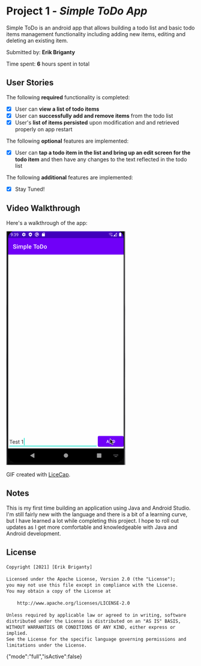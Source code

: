 # Project 1 - *Simple ToDo App*

Simple ToDo is an android app that allows building a todo list and basic todo items management functionality including adding new items, editing and deleting an existing item.

Submitted by: **Erik Briganty**

Time spent: **6** hours spent in total

## User Stories

The following **required** functionality is completed:

* [x] User can **view a list of todo items**
* [x] User can **successfully add and remove items** from the todo list
* [x] User's **list of items persisted** upon modification and and retrieved properly on app restart

The following **optional** features are implemented:

* [x] User can **tap a todo item in the list and bring up an edit screen for the todo item** and then have any changes to the text reflected in the todo list

The following **additional** features are implemented:

* [x] Stay Tuned!

## Video Walkthrough

Here's a walkthrough of the app:

<img src='walkthrough.gif' title='Video Walkthrough' width='' alt='Video Walkthrough' />

GIF created with [LiceCap](http://www.cockos.com/licecap/).

## Notes

This is my first time building an application using Java and Android Studio. I'm still fairly new with the language and there is a bit of a learning curve, but I have learned a lot while completing this project. I hope to roll out updates as I get more comfortable and knowledgeable with Java and Android development.

## License

    Copyright [2021] [Erik Briganty]

    Licensed under the Apache License, Version 2.0 (the "License");
    you may not use this file except in compliance with the License.
    You may obtain a copy of the License at

        http://www.apache.org/licenses/LICENSE-2.0

    Unless required by applicable law or agreed to in writing, software
    distributed under the License is distributed on an "AS IS" BASIS,
    WITHOUT WARRANTIES OR CONDITIONS OF ANY KIND, either express or implied.
    See the License for the specific language governing permissions and
    limitations under the License.
{"mode":"full","isActive":false}
